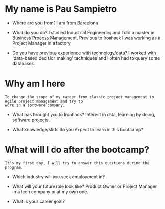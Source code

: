 # My name is Pau Sampietro

* Where are you from?
	I am from Barcelona
	
* What do you do?
	I studied Industrial Engineering and I did a master in Business Process Management. 
	Previous to Ironhack I was working as a Project Manager in a factory
	
* Do you have previous experience with technology/data?
	I worked with 'data-based decision making' techniques and I often had to query some databases.

# Why am I here
	To change the scope of my career from classic project management to Agile project management and try to 
	work in a software company.

* What has brought you to Ironhack?
	Interest in data, learning by doing, software projects.
	
* What knowledge/skills do you expect to learn in this bootcamp?
	
# What will I do after the bootcamp?
	It's my first day, I will try to answer this questions during the program.
	
* Which industry will you seek employment in?
	
* What will your future role look like?
	Product Owner or Project Manager in a tech company or at my own one.
	
* What is your career goal?
	